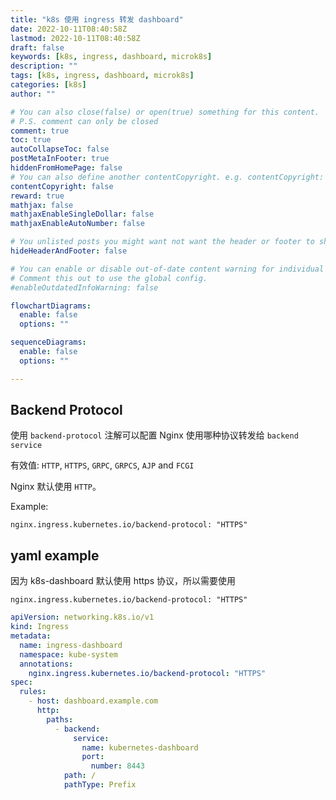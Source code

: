 ```yaml
---
title: "k8s 使用 ingress 转发 dashboard"
date: 2022-10-11T08:40:58Z
lastmod: 2022-10-11T08:40:58Z
draft: false
keywords: [k8s, ingress, dashboard, microk8s]
description: ""
tags: [k8s, ingress, dashboard, microk8s]
categories: [k8s]
author: ""

# You can also close(false) or open(true) something for this content.
# P.S. comment can only be closed
comment: true
toc: true
autoCollapseToc: false
postMetaInFooter: true
hiddenFromHomePage: false
# You can also define another contentCopyright. e.g. contentCopyright: "This is another copyright."
contentCopyright: false
reward: true
mathjax: false
mathjaxEnableSingleDollar: false
mathjaxEnableAutoNumber: false

# You unlisted posts you might want not want the header or footer to show
hideHeaderAndFooter: false

# You can enable or disable out-of-date content warning for individual post.
# Comment this out to use the global config.
#enableOutdatedInfoWarning: false

flowchartDiagrams:
  enable: false
  options: ""

sequenceDiagrams: 
  enable: false
  options: ""

---
```


## Backend Protocol

使用 `backend-protocol` 注解可以配置 Nginx 使用哪种协议转发给 `backend service`

有效值: `HTTP`, `HTTPS`, `GRPC`, `GRPCS`, `AJP` and `FCGI`

Nginx 默认使用 `HTTP`。

Example:

`nginx.ingress.kubernetes.io/backend-protocol: "HTTPS"`

<!--more-->

## yaml example

因为 k8s-dashboard 默认使用 https 协议，所以需要使用

`nginx.ingress.kubernetes.io/backend-protocol: "HTTPS"`

```yaml
apiVersion: networking.k8s.io/v1
kind: Ingress
metadata:
  name: ingress-dashboard
  namespace: kube-system
  annotations:
    nginx.ingress.kubernetes.io/backend-protocol: "HTTPS"
spec:
  rules:
    - host: dashboard.example.com
      http:
        paths:
          - backend:
              service:
                name: kubernetes-dashboard
                port:
                  number: 8443
            path: /
            pathType: Prefix
```